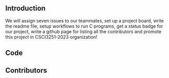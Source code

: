 ## Introduction

We will assign seven issues to our teammates, set up a project board, write
the readme file, setup workflows to run C programs, get a status badge for our
project, write a github page for listing all the contributors and promote this
project in CSCI3251-2023 organization!

## Code

## Contributors
